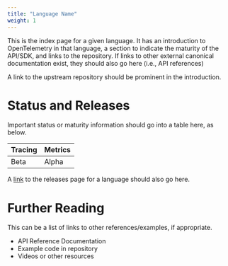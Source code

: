 ```yaml
---
title: "Language Name"
weight: 1
---
```


This is the index page for a given language. It has an introduction to OpenTelemetry in that language, a section to indicate the maturity of the API/SDK, and links to the repository. If links to other external canonical documentation exist, they should also go here (i.e., API references)

A link to the upstream repository should be prominent in the introduction.

# Status and Releases

Important status or maturity information should go into a table here, as below.

| Tracing | Metrics | 
| ------- | ------- | 
| Beta    | Alpha   | 

A [link](https://link) to the releases page for a language should also go here.

# Further Reading

This can be a list of links to other references/examples, if appropriate.

- API Reference Documentation
- Example code in repository
- Videos or other resources
